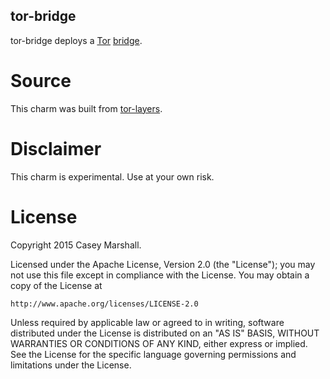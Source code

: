 ## tor-bridge

tor-bridge deploys a [Tor](https://www.torproject.org/)
[bridge](https://www.torproject.org/docs/bridges.html.en).

# Source

This charm was built from [tor-layers](https://github.com/cmars/tor-layers).

# Disclaimer

This charm is experimental. Use at your own risk.

# License

Copyright 2015 Casey Marshall.

Licensed under the Apache License, Version 2.0 (the "License");
you may not use this file except in compliance with the License.
You may obtain a copy of the License at

    http://www.apache.org/licenses/LICENSE-2.0

Unless required by applicable law or agreed to in writing, software
distributed under the License is distributed on an "AS IS" BASIS,
WITHOUT WARRANTIES OR CONDITIONS OF ANY KIND, either express or implied.
See the License for the specific language governing permissions and
limitations under the License.

